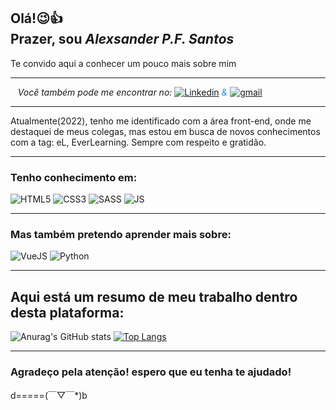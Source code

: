 <!-- - 👋 Hi, I’m @Alexsander33set
- 👀 I’m interested in ... Ever learning
- 🌱 I’m currently learning ... CSS/HTML/JS
- 💞️ I’m looking to collaborate on ...
- 📫 How to reach me ... alexsander.patrick@gmail.com -->

<h2>Olá!😉👍<br>
Prazer, sou <i>Alexsander P.F. Santos</i> </h2>
Te convido aqui a conhecer um pouco mais sobre mim

<div class='network'>
<hr>

<i class='nt-title'>&nbsp;&nbsp; Você também pode me encontrar no: </i>[![Linkedin](https://img.shields.io/badge/LinkedIn-0077B5?style=for-the-badge&logo=linkedin&logoColor=white)](https://www.linkedin.com/in/alexsander-patrick-ferreira-santos-5ba0841ba)
<i style='color:#1e90ff;'>& </i>[![gmail](https://img.shields.io/badge/Gmail-D14836?style=for-the-badge&logo=gmail&logoColor=white)](mailto:alexsander.patrick@gmail.com)

<hr>
</div>

<p>Atualmente(2022), tenho me identificado com a área front-end, onde me destaquei de meus colegas, mas estou em busca de novos conhecimentos com a tag: eL, EverLearning. Sempre com respeito e gratidão.</p>
<hr>

<div>
<h3>Tenho conhecimento em:</h3>
<img src="https://img.shields.io/badge/HTML-239120?style=for-the-badge&logo=html5&logoColor=white" alt="HTML5">
<img src="https://img.shields.io/badge/CSS-239120?&style=for-the-badge&logo=css3&logoColor=white" alt="CSS3">
<img src="https://img.shields.io/badge/Sass-CC6699?style=for-the-badge&logo=sass&logoColor=white" alt="SASS">
<img src="https://img.shields.io/badge/JavaScript-F7DF1E?style=for-the-badge&logo=javascript&logoColor=black" alt="JS">

<hr>
</div>
<div>
<h3>Mas também pretendo aprender mais sobre:</h3>

<img src="https://img.shields.io/badge/Vue.js-35495E?style=for-the-badge&logo=vue.js&logoColor=4FC08D" alt="VueJS">
<img src="https://img.shields.io/badge/Python-14354C?style=for-the-badge&logo=python&logoColor=white" alt="Python">
</div>

<hr>
<h2>Aqui está um resumo de meu trabalho dentro desta plataforma:</h2>

![Anurag's GitHub stats](https://github-readme-stats.vercel.app/api?username=Alexsander33set&show_icons=true&theme=dark)
[![Top Langs](https://github-readme-stats.vercel.app/api/top-langs/?username=Alexsander33set&layout=compact)](https://github.com/Alexsander33set)





<hr>
<h3>Agradeço pela atenção! espero que eu tenha te ajudado!</h3>
d=====(￣▽￣*)b

<!-- <style>
    /*------Default------*/
    @import url('https://fonts.googleapis.com/css2?family=Poppins:ital,wght@0,100;0,200;0,300;0,400;0,500;0,600;0,700;0,800;0,900;1,100;1,200;1,300;1,400;1,500;1,600;1,700;1,800;1,900&display=swap');
    *{font-family:"poppins",system-ui,sans-serif;}
    /*------Header------*/
    i{font-style:normal;color:white;}
    /*------Networks------*/
    .network{background:rgba(0,0,0,0.1);}
    .nt-title{color:#1e90ff;}
    .network img{transform:translateY(25%);}   
</style> -->